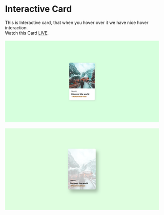 # Interactive Card
This is Interactive card, that when you hover over it we have nice hover interaction.<br/>
Watch this Card [LIVE](https://mohammadkiaei.github.io/Interactive-Card/).
<br/>
<br/>
![Interactive Card 1](https://github.com/mohammadkiaei/Interactive-Card/blob/master/InteractiveCard1.png)
<br/>
<br/>
![Interactive Card 2](https://github.com/mohammadkiaei/Interactive-Card/blob/master/InteractiveCard2.png)
<br/>
